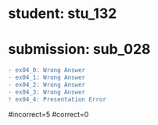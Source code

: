 # student: stu_132
# submission: sub_028

```diff
- ex04_0: Wrong Answer
- ex04_1: Wrong Answer
- ex04_2: Wrong Answer
- ex04_3: Wrong Answer
! ex04_4: Presentation Error
```
#incorrect=5
#correct=0
